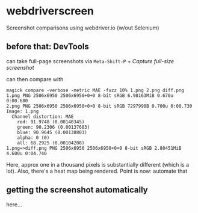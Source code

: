 # webdriverscreen

Screenshot comparisons using webdriver.io (w/out Selenium)

## before that: DevTools

can take full-page screenshots via ```Meta-Shift-P``` + *Capture full-size screenshot*

can then compare with 

```
magick compare -verbose -metric MAE -fuzz 10% 1.png 2.png diff.png
1.png PNG 2506x6950 2506x6950+0+0 8-bit sRGB 6.98163MiB 0.670u 0:00.680
2.png PNG 2506x6950 2506x6950+0+0 8-bit sRGB 7297990B 0.700u 0:00.730
Image: 1.png
  Channel distortion: MAE
    red: 91.9748 (0.00140345)
    green: 90.2306 (0.00137683)
    blue: 90.9645 (0.00138803)
    alpha: 0 (0)
    all: 68.2925 (0.00104208)
1.png=>diff.png PNG 2506x6950 2506x6950+0+0 8-bit sRGB 2.80451MiB 4.600u 0:04.740
```

Here, approx one in a thousand pixels is substantially different (which is a lot). Also, there's a heat map being rendered. Point is now: automate that

## getting the screenshot automatically

here...
